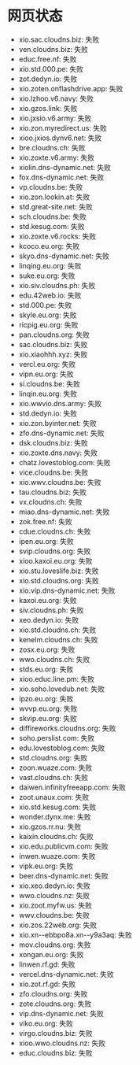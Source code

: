 # 网页状态
- xio.sac.cloudns.biz: 失败
- ven.cloudns.biz: 失败
- educ.free.nf: 失败
- xio.std.000.pe: 失败
- zot.dedyn.io: 失败
- xio.zoten.onflashdrive.app: 失败
- xio.lzhoo.v6.navy: 失败
- xio.gzos.link: 失败
- xio.jxsio.v6.army: 失败
- xio.zon.myredirect.us: 失败
- xioo.jxios.dynv6.net: 失败
- bre.cloudns.ch: 失败
- xio.zoxte.v6.army: 失败
- xiolin.dns-dynamic.net: 失败
- fox.dns-dynamic.net: 失败
- vp.cloudns.be: 失败
- xio.zon.lookin.at: 失败
- std.great-site.net: 失败
- sch.cloudns.be: 失败
- std.kesug.com: 失败
- xio.zoxte.v6.rocks: 失败
- kcoco.eu.org: 失败
- skyo.dns-dynamic.net: 失败
- linqing.eu.org: 失败
- suke.eu.org: 失败
- xio.siv.cloudns.ph: 失败
- edu.42web.io: 失败
- std.000.pe: 失败
- skyle.eu.org: 失败
- ricpig.eu.org: 失败
- pan.cloudns.org: 失败
- sac.cloudns.biz: 失败
- xio.xiaohhh.xyz: 失败
- vercl.eu.org: 失败
- vipn.eu.org: 失败
- si.cloudns.be: 失败
- linqin.eu.org: 失败
- xio.wwvio.dns.army: 失败
- std.dedyn.io: 失败
- xio.zon.byinter.net: 失败
- zfo.dns-dynamic.net: 失败
- dsk.cloudns.biz: 失败
- xio.zoxte.dns.navy: 失败
- chatz.lovestoblog.com: 失败
- vice.cloudns.be: 失败
- xio.wwv.cloudns.be: 失败
- tau.cloudns.biz: 失败
- vx.cloudns.ch: 失败
- miao.dns-dynamic.net: 失败
- zok.free.nf: 失败
- cdue.cloudns.ch: 失败
- ipen.eu.org: 失败
- svip.cloudns.org: 失败
- xioo.kaxoi.eu.org: 失败
- xio.stu.loveslife.biz: 失败
- xio.std.cloudns.org: 失败
- xio.vip.dns-dynamic.net: 失败
- kaxoi.eu.org: 失败
- siv.cloudns.ph: 失败
- xeo.dedyn.io: 失败
- xio.std.cloudns.ch: 失败
- kenelm.cloudns.ch: 失败
- zosx.eu.org: 失败
- wwo.cloudns.ch: 失败
- stds.eu.org: 失败
- xioo.educ.line.pm: 失败
- xio.soho.lovedub.net: 失败
- ipzo.eu.org: 失败
- wvvp.eu.org: 失败
- skvip.eu.org: 失败
- diffireworks.cloudns.org: 失败
- soho.perslist.com: 失败
- edu.lovestoblog.com: 失败
- std.cloudns.org: 失败
- zoon.wuaze.com: 失败
- vast.cloudns.ch: 失败
- daiwen.infinityfreeapp.com: 失败
- zoot.unaux.com: 失败
- xio.std.kesug.com: 失败
- wonder.dynx.me: 失败
- xio.gzos.rr.nu: 失败
- kaixin.cloudns.ch: 失败
- xio.edu.publicvm.com: 失败
- inwen.wuaze.com: 失败
- vipk.eu.org: 失败
- beer.dns-dynamic.net: 失败
- xio.xeo.dedyn.io: 失败
- wwo.cloudns.nz: 失败
- xio.zoot.myfw.us: 失败
- wwv.cloudns.be: 失败
- xio.zos.22web.org: 失败
- xio.xn--ebbpo8a.xn--y9a3aq: 失败
- mov.cloudns.org: 失败
- xongan.eu.org: 失败
- linwen.rf.gd: 失败
- vercel.dns-dynamic.net: 失败
- xio.zot.rf.gd: 失败
- zfo.cloudns.org: 失败
- zote.cloudns.org: 失败
- vip.dns-dynamic.net: 失败
- viko.eu.org: 失败
- virgo.cloudns.biz: 失败
- xioo.wwo.cloudns.nz: 失败
- educ.cloudns.biz: 失败
